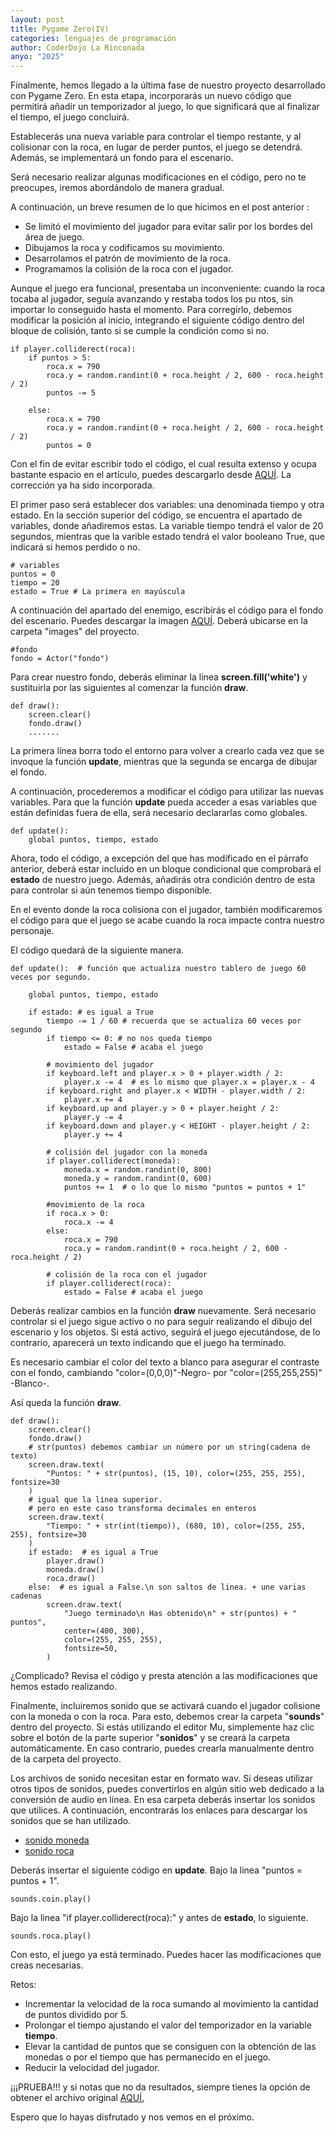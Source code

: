 ```yaml
---
layout: post
title: Pygame Zero(IV)
categories: lenguajes de programación
author: CoderDojo La Rinconada
anyo: "2025"
---
```


Finalmente, hemos llegado a la última fase de nuestro proyecto desarrollado con Pygame Zero. En esta etapa, incorporarás un nuevo código que permitirá añadir un temporizador al juego, lo que significará que al finalizar el tiempo, el juego concluirá.

Establecerás una nueva variable para controlar el tiempo restante, y al colisionar con la roca, en lugar de perder puntos, el juego se detendrá. Además, se implementará un fondo para el escenario.

Será necesario realizar algunas modificaciones en el código, pero no te preocupes, iremos abordándolo de manera gradual.

A continuación, un breve resumen de lo que hicimos en el post anterior :

- Se limitó el movimiento del jugador para evitar salir por los bordes del área de juego.
- Dibujamos la roca y codificamos su movimiento.
- Desarrolamos el patrón de movimiento de la roca.
- Programamos la colisión de la roca con el jugador.

Aunque el juego era funcional, presentaba un inconveniente: cuando la roca tocaba al jugador, seguía avanzando y restaba todos los pu ntos, sin importar lo conseguido hasta el momento. Para corregirlo, debemos modificar la posición al inicio, integrando el siguiente código dentro del bloque de colisión, tanto si se cumple la condición como si no.

```
if player.colliderect(roca):
    if puntos > 5:
        roca.x = 790
        roca.y = random.randint(0 + roca.height / 2, 600 - roca.height / 2)
        puntos -= 5

    else:
        roca.x = 790
        roca.y = random.randint(0 + roca.height / 2, 600 - roca.height / 2)
        puntos = 0
```

Con el fin de evitar escribir todo el código, el cual resulta extenso y ocupa bastante espacio en el artículo, puedes descargarlo desde <a href="https://drive.google.com/file/d/1sflss3de3PqV93lN61_JL81NtgXSmg7E/view?usp=drive_link">AQUÍ</a>. La corrección ya ha sido incorporada.

El primer paso será establecer dos variables: una denominada tiempo y otra estado. En la sección superior del código, se encuentra el apartado de variables, donde añadiremos estas. La variable tiempo tendrá el valor de 20 segundos, mientras que la varible estado tendrá el valor booleano True, que indicará si hemos perdido o no.

```
# variables
puntos = 0
tiempo = 20
estado = True # La primera en mayúscula
```

A continuación del apartado del enemigo, escribirás el código para el fondo del escenario. Puedes descargar la imagen <a href="https://drive.google.com/file/d/1KoogUp34bejDnbuw9QwpGynOpuCZ5a8A/view?usp=drive_link">AQUÍ<a>. Deberá ubicarse en la carpeta "images" del proyecto.

```
#fondo
fondo = Actor("fondo")
```

Para crear nuestro fondo, deberás eliminar la linea **screen.fill('white')** y sustituirla por las siguientes al comenzar la función **draw**.

```
def draw():
    screen.clear()
    fondo.draw()
    .......
```

La primera línea borra todo el entorno para volver a crearlo cada vez que se invoque la función **update**, mientras que la segunda se encarga de dibujar el fondo.

A continuación, procederemos a modificar el código para utilizar las nuevas variables. Para que la función **update** pueda acceder a esas variables que están definidas fuera de ella, será necesario declararlas como globales.

```
def update():
    global puntos, tiempo, estado
```

Ahora, todo el código, a excepción del que has modificado en el párrafo anterior, deberá estar incluido en un bloque condicional que comprobará el **estado** de nuestro juego. Además, añadirás otra condición dentro de esta para controlar si aún tenemos tiempo disponible.

En el evento donde la roca colisiona con el jugador, también modificaremos el código para que el juego se acabe cuando la roca impacte contra nuestro personaje.

El código quedará de la siguiente manera.

```
def update():  # función que actualiza nuestro tablero de juego 60 veces por segundo.

    global puntos, tiempo, estado

    if estado: # es igual a True
        tiempo -= 1 / 60 # recuerda que se actualiza 60 veces por segundo
        if tiempo <= 0: # no nos queda tiempo
            estado = False # acaba el juego

        # movimiento del jugador
        if keyboard.left and player.x > 0 + player.width / 2:
            player.x -= 4  # es lo mismo que player.x = player.x - 4
        if keyboard.right and player.x < WIDTH - player.width / 2:
            player.x += 4
        if keyboard.up and player.y > 0 + player.height / 2:
            player.y -= 4
        if keyboard.down and player.y < HEIGHT - player.height / 2:
            player.y += 4

        # colisión del jugador con la moneda
        if player.colliderect(moneda):
            moneda.x = random.randint(0, 800)
            moneda.y = random.randint(0, 600)
            puntos += 1  # o lo que lo mismo "puntos = puntos + 1"

        #movimiento de la roca
        if roca.x > 0:
            roca.x -= 4
        else:
            roca.x = 790
            roca.y = random.randint(0 + roca.height / 2, 600 - roca.height / 2)

        # colisión de la roca con el jugador
        if player.colliderect(roca):
            estado = False # acaba el juego
```

Deberás realizar cambios en la función **draw** nuevamente. Será necesario controlar si el juego sigue activo o no para seguir realizando el dibujo del escenario y los objetos.
Si está activo, seguirá el juego ejecutándose, de lo contrario, aparecerá un texto indicando que el juego ha terminado.

Es necesario cambiar el color del texto a blanco para asegurar el contraste con el fondo, cambiando "color=(0,0,0)"-Negro- por "color=(255,255,255)" -Blanco-.

Así queda la función **draw**.

```
def draw():
    screen.clear()
    fondo.draw()
    # str(puntos) debemos cambiar un número por un string(cadena de texto)
    screen.draw.text(
        "Puntos: " + str(puntos), (15, 10), color=(255, 255, 255), fontsize=30
    )
    # igual que la linea superior.
    # pero en este caso transforma decimales en enteros
    screen.draw.text(
        "Tiempo: " + str(int(tiempo)), (680, 10), color=(255, 255, 255), fontsize=30
    )
    if estado:  # es igual a True
        player.draw()
        moneda.draw()
        roca.draw()
    else:  # es igual a False.\n son saltos de linea. + une varias cadenas
        screen.draw.text(
            "Juego terminado\n Has obtenido\n" + str(puntos) + " puntos",
            center=(400, 300),
            color=(255, 255, 255),
            fontsize=50,
        )
```

¿Complicado? Revisa el código y presta atención a las modificaciones que hemos estado realizando.

Finalmente, incluiremos sonido que se activará cuando el jugador colisione con la moneda o con la roca. Para esto, debemos crear la carpeta "**sounds**" dentro del proyecto. Si estás utilizando el editor Mu, simplemente haz clic sobre el botón de la parte superior "**sonidos**" y se creará la carpeta automáticamente. En caso contrario, puedes crearla manualmente dentro de la carpeta del proyecto.

Los archivos de sonido necesitan estar en formato wav. Si deseas utilizar otros tipos de sonidos, puedes convertirlos en algún sitio web dedicado a la conversión de audio en línea. En esa carpeta deberás insertar los sonidos que utilices. A continuación, encontrarás los enlaces para descargar los sonidos que se han utilizado.

- <a href="https://drive.google.com/file/d/1mQyN39erpEtz1W8FHdypw9W4jfQOnaBT/view?usp=sharing">sonido moneda</a>
- <a href="https://drive.google.com/file/d/1iN-wHC-iySxVD9-prWe9aEjXZ71htn6j/view?usp=sharing">sonido roca</a>

Deberás insertar el siguiente código en **update**. Bajo la linea "puntos = puntos + 1".

```
sounds.coin.play()
```

Bajo la linea "if player.colliderect(roca):" y antes de **estado**, lo siguiente.

```
sounds.roca.play()
```

Con esto, el juego ya está terminado. Puedes hacer las modificaciones que creas necesarias.

Retos:

- Incrementar la velocidad de la roca sumando al movimiento la cantidad de puntos dividido por 5.
- Prolongar el tiempo ajustando el valor del temporizador en la variable **tiempo**.
- Elevar la cantidad de puntos que se consiguen con la obtención de las monedas o por el tiempo que has permanecido en el juego.
- Reducir la velocidad del jugador.

¡¡¡PRUEBA!!! y si notas que no da resultados, siempre tienes la opción de obtener el archivo original <a href="https://drive.google.com/file/d/1NeZMU2aT4sbRTZLDgJ5A_aiENBx-MrL7/view?usp=sharing">AQUÍ.</a>


Espero que lo hayas disfrutado y nos vemos en el próximo.
